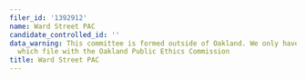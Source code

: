 ```yaml
---
filer_id: '1392912'
name: Ward Street PAC
candidate_controlled_id: ''
data_warning: This committee is formed outside of Oakland. We only have data on committees
  which file with the Oakland Public Ethics Commission
title: Ward Street PAC
---
```

